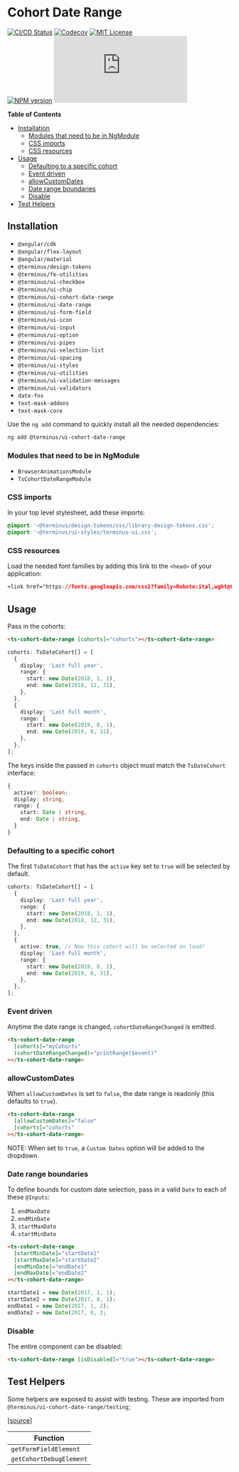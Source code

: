 <h1>Cohort Date Range</h1>

[![CI/CD Status][github-action-badge]][github-action-link] [![Codecov][codecov-badge]][codecov-project] [![MIT License][license-image]][license-url]  
[![NPM version][npm-version-image]][npm-package] [![Library size][file-size-badge]][raw-distribution-js]

<!-- START doctoc generated TOC please keep comment here to allow auto update -->
<!-- DON'T EDIT THIS SECTION, INSTEAD RE-RUN doctoc TO UPDATE -->
**Table of Contents**

- [Installation](#installation)
  - [Modules that need to be in NgModule](#modules-that-need-to-be-in-ngmodule)
  - [CSS imports](#css-imports)
  - [CSS resources](#css-resources)
- [Usage](#usage)
  - [Defaulting to a specific cohort](#defaulting-to-a-specific-cohort)
  - [Event driven](#event-driven)
  - [allowCustomDates](#allowcustomdates)
  - [Date range boundaries](#date-range-boundaries)
  - [Disable](#disable)
- [Test Helpers](#test-helpers)

<!-- END doctoc generated TOC please keep comment here to allow auto update -->

## Installation

- `@angular/cdk`
- `@angular/flex-layout`
- `@angular/material`
- `@terminus/design-tokens`
- `@terminus/fe-utilities`
- `@terminus/ui-checkbox`
- `@terminus/ui-chip`
- `@terminus/ui-cohort-date-range`
- `@terminus/ui-date-range`
- `@terminus/ui-form-field`
- `@terminus/ui-icon`
- `@terminus/ui-input`
- `@terminus/ui-option`
- `@terminus/ui-pipes`
- `@terminus/ui-selection-list`
- `@terminus/ui-spacing`
- `@terminus/ui-styles`
- `@terminus/ui-utilities`
- `@terminus/ui-validation-messages`
- `@terminus/ui-validators`
- `date-fns`
- `text-mask-addons`
- `text-mask-core`

Use the `ng add` command to quickly install all the needed dependencies:

```bash
ng add @terminus/ui-cohort-date-range
```

### Modules that need to be in NgModule

- `BrowserAnimationsModule`
- `TsCohortDateRangeModule`

### CSS imports

In your top level stylesheet, add these imports:

```css
@import '~@terminus/design-tokens/css/library-design-tokens.css';
@import '~@terminus/ui-styles/terminus-ui.css';
```  

### CSS resources

Load the needed font families by adding this link to the `<head>` of your application:

```css
<link href="https://fonts.googleapis.com/css2?family=Roboto:ital,wght@0,400;0,500;0,700;1,400&display=swap" rel="stylesheet">
```

## Usage

Pass in the cohorts:

```html
<ts-cohort-date-range [cohorts]="cohorts"></ts-cohort-date-range>
```

```typescript
cohorts: TsDateCohort[] = [
  {
    display: 'Last full year',
    range: {
      start: new Date(2018, 1, 1),
      end: new Date(2018, 12, 31),
    },
  },
  {
    display: 'Last full month',
    range: {
      start: new Date(2019, 8, 1),
      end: new Date(2019, 8, 31),
    },
  },
];
```

The keys inside the passed in `cohorts` object must match the `TsDateCohort` interface:

```typescript
{
  active?: boolean;
  display: string,
  range: {
    start: Date | string,
    end: Date | string,
  }
}
```

### Defaulting to a specific cohort

The first `TsDateCohort` that has the `active` key set to `true` will be selected by default.

```typescript
cohorts: TsDateCohort[] = [
  {
    display: 'Last full year',
    range: {
      start: new Date(2018, 1, 1),
      end: new Date(2018, 12, 31),
    },
  },
  {
    active: true, // Now this cohort will be selected on load!
    display: 'Last full month',
    range: {
      start: new Date(2019, 8, 1),
      end: new Date(2019, 8, 31),
    },
  },
];
```

### Event driven

Anytime the date range is changed, `cohortDateRangeChanged` is emitted.

```html
<ts-cohort-date-range
  [cohorts]="myCohorts"
  (cohortDateRangeChanged)="printRange($event)"
></ts-cohort-date-range>
```

### allowCustomDates

When `allowCustomDates` is set to `false`, the date range is readonly (this defaults to `true`).

```html
<ts-cohort-date-range
  [allowCustomDates]="false"
  [cohorts]="cohorts"
></ts-cohort-date-range>
```

NOTE: When set to `true`, a `Custom Dates` option will be added to the dropdown.

### Date range boundaries

To define bounds for custom date selection, pass in a valid `Date` to each of these `@Inputs`:

1. `endMaxDate`
1. `endMinDate`
1. `startMaxDate`
1. `startMinDate`

```html
<ts-cohort-date-range
  [startMinDate]="startDate1"
  [startMaxDate]="startDate2"
  [endMinDate]="endDate1"
  [endMaxDate]="endDate2"
></ts-cohort-date-range>
```

```typescript
startDate1 = new Date(2017, 1, 1);
startDate2 = new Date(2017, 8, 1);
endDate1 = new Date(2017, 1, 2);
endDate2 = new Date(2017, 8, 2;
```

### Disable

The entire component can be disabled:

```html
<ts-cohort-date-range [isDisabled]="true"></ts-cohort-date-range>
```

## Test Helpers

Some helpers are exposed to assist with testing. These are imported from `@terminus/ui-cohort-date-range/testing`;

[[source]][test-helpers-src]

|        Function         |
|-------------------------|
| `getFormFieldElement`   |
| `getCohortDebugElement` |


<!-- Links -->
[test-helpers-src]:    testing/src/test-helpers.ts
[license-url]:         https://github.com/GetTerminus/terminus-oss/blob/release/LICENSE
[license-image]:       http://img.shields.io/badge/license-MIT-blue.svg
[codecov-project]:     https://codecov.io/gh/GetTerminus/terminus-oss
[codecov-badge]:       https://codecov.io/gh/GetTerminus/terminus-oss/branch/release/graph/badge.svg
[npm-version-image]:   http://img.shields.io/npm/v/@terminus/ui-button.svg
[npm-package]:         https://www.npmjs.com/package/@terminus/ui-button
[github-action-badge]: https://github.com/GetTerminus/terminus-oss/workflows/Release%20CI/badge.svg
[github-action-link]:  https://github.com/GetTerminus/terminus-oss/actions?query=workflow%3A%22CI+Release%22
[file-size-badge]:     http://img.badgesize.io/https://unpkg.com/@terminus/ui-button/bundles/terminus-ui-button.umd.min.js?compression=gzip
[raw-distribution-js]: https://unpkg.com/@terminus/ui-button/bundles/terminus-ui-button.umd.js
